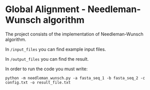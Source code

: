 # Global Alignment - Needleman-Wunsch algorithm

The project consists of the implementation of Needleman-Wunsch algorithm.

In `/input_files` you can find example input files.

In `/output_files` you can find the result.

In order to run the code you must write:

```
python -m needleman_wunsch.py -a fasta_seq_1 -b fasta_seq_2 -c config.txt -o result_file.txt
```
